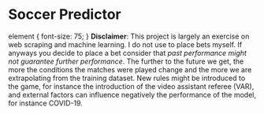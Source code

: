 # Soccer Predictor
element {
  font-size: 75;
}
__Disclaimer__: This project is largely an exercise on web scraping and machine learning.
I do not use to place bets myself.
If anyways you decide to place a bet consider that _past performance might not guarantee further performance_.
The further to the future we get, the more the conditions the matches were played change and the more we are
extrapolating from the training dataset. New rules might be introduced to the game, for instance the
introduction of the video assistant referee (VAR), and external factors can influence negatively the performance 
of the model, for instance COVID-19.